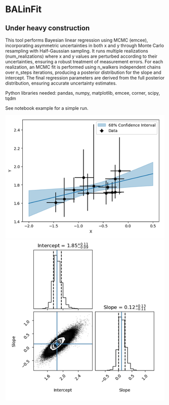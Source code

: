 # BALinFit
## Under heavy construction

This tool performs Bayesian linear regression using MCMC (emcee), incorporating asymmetric uncertainties in both x and y through Monte Carlo resampling with Half-Gaussian sampling. It runs multiple realizations (num_realizations) where x and y values are perturbed according to their uncertainties, ensuring a robust treatment of measurement errors. For each realization, an MCMC fit is performed using n_walkers independent chains over n_steps iterations, producing a posterior distribution for the slope and intercept. The final regression parameters are derived from the full posterior distribution, ensuring accurate uncertainty estimates. 


Python libraries needed: pandas, numpy, matplotlib, emcee, corner, scipy, tqdm

See notebook example for a simple run.

![Example Plot](fit_results.png)
![Example Plot](mcmc_results.png)
